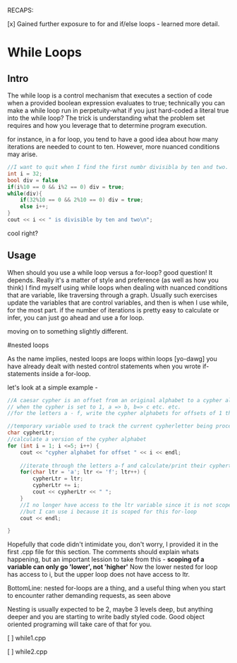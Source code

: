 RECAPS:

[x] Gained further exposure to for and if/else loops - learned more detail. 

# While Loops

## Intro

The while loop is a control mechanism that executes a section of code when a provided boolean expression evaluates to true;
technically you can make a while loop run in perpetuity-what if you just hard-coded a literal true into the while loop?
The trick is understanding what the problem set requires and how you leverage that to determine program execution. 

for instance, in a for loop, you tend to have a good idea about how many iterations are needed to count to ten. However, more nuanced conditions may arise. 

```cpp
//I want to quit when I find the first numbr divisibla by ten and two.
int i = 32;
bool div = false
if(i%10 == 0 && i%2 == 0) div = true;
while(div){
	if(32%10 == 0 && 2%10 == 0) div = true;
	else i++;
}
cout << i << " is divisible by ten and two\n";
```

cool right? 

## Usage

When should you use a while loop versus a for-loop? good question! It depends. Really it's a matter of style and preference (as well as how you think)
I find myself using while loops when dealing with nuanced conditions that are variable, like traversing through a graph. Usually such exercises update
the variables that are control variables, and then is when I use while, for the most part. if the number of iterations is pretty easy to calculate or infer,
you can just go ahead and use a for loop. 

moving on to something slightly different.

#nested loops

As the name implies, nested loops are loops within loops [yo-dawg]
you have already dealt with nested control statements when you wrote if-statements inside a for-loop. 

let's look at a simple example -

```cpp
//A caesar cypher is an offset from an original alphabet to a cypher alphabet
// when the cypher is set to 1, a => b, b=> c etc. etc.
//for the letters a - f, write the cypher alphabets for offsets of 1 through 5 

//temporary variable used to track the current cypherletter being processed. 
char cypherLtr;
//calculate a version of the cypher alphabet
for (int i = 1; i <=5; i++) {
	cout << "cypher alphabet for offset " << i << endl;
	
	//iterate through the letters a-f and calculate/print their cyphertext 
	for(char ltr = 'a'; ltr <= 'f'; ltr++) {
		cypherLtr = ltr;
		cypherLtr += i;
		cout << cypherLtr << " ";
	}
	//I no longer have access to the ltr variable since it is not scoped for use outside the for loop
	//but I can use i because it is scoped for this for-loop
	cout << endl;

}
```

Hopefully that code didn't intimidate you, don't worry, I provided it in the first .cpp file for this section. 
The comments should explain whats happening, but an important lession to take from this - 
<b>scoping of a variable can only go 'lower', not 'higher'</b>
Now the lower nested for loop has access to i, but the upper loop does not have access to ltr. 

BottomLine: nested for-loops are a thing, and a useful thing when you start to encounter rather demanding requests, as seen above

Nesting is usually expected to be 2, maybe 3 levels deep, but anything deeper and you are starting to write badly styled code.
Good object oriented programing will take care of that for you. 

[ ] while1.cpp

[ ] while2.cpp
